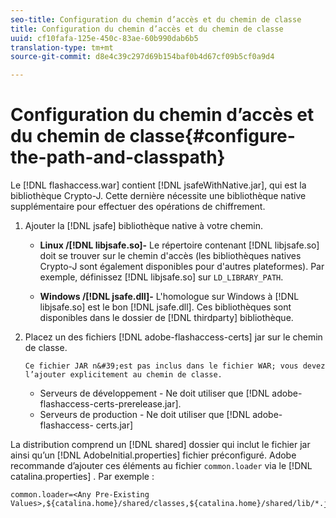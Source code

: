 ```yaml
---
seo-title: Configuration du chemin d’accès et du chemin de classe
title: Configuration du chemin d’accès et du chemin de classe
uuid: cf10fafa-125e-450c-83ae-60b990dab6b5
translation-type: tm+mt
source-git-commit: d8e4c39c297d69b154baf0b4d67cf09b5cf0a9d4

---
```



# Configuration du chemin d’accès et du chemin de classe{#configure-the-path-and-classpath}

Le [!DNL flashaccess.war] contient [!DNL jsafeWithNative.jar], qui est la bibliothèque Crypto-J. Cette dernière nécessite une bibliothèque native supplémentaire pour effectuer des opérations de chiffrement.

1. Ajouter la [!DNL jsafe] bibliothèque native à votre chemin.

   * **Linux /[!DNL libjsafe.so]-** Le répertoire contenant [!DNL libjsafe.so] doit se trouver sur le chemin d&#39;accès (les bibliothèques natives Crypto-J sont également disponibles pour d&#39;autres plateformes). Par exemple, définissez [!DNL libjsafe.so] sur `LD_LIBRARY_PATH`.

   * **Windows /[!DNL jsafe.dll]-** L&#39;homologue sur Windows à [!DNL libjsafe.so] est le bon [!DNL jsafe.dll].
   Ces bibliothèques sont disponibles dans le dossier de [!DNL thirdparty] bibliothèque.
1. Placez un des fichiers [!DNL adobe-flashaccess-certs] jar sur le chemin de classe.

       Ce fichier JAR n&#39;est pas inclus dans le fichier WAR; vous devez l’ajouter explicitement au chemin de classe.
   
   * Serveurs de développement - Ne doit utiliser que [!DNL adobe-flashaccess-certs-prerelease.jar].
   * Serveurs de production - Ne doit utiliser que [!DNL adobe-flashaccess- certs.jar]

La distribution comprend un [!DNL shared] dossier qui inclut le fichier jar ainsi qu’un [!DNL AdobeInitial.properties] fichier préconfiguré. Adobe recommande d’ajouter ces éléments au fichier `common.loader` via le [!DNL catalina.properties] . Par exemple :

```
common.loader=<Any Pre-Existing Values>,${catalina.home}/shared/classes,${catalina.home}/shared/lib/*.jar
```


